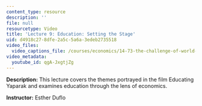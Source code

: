 ```yaml
---
content_type: resource
description: ''
file: null
resourcetype: Video
title: 'Lecture 9: Education: Setting the Stage'
uid: d4918c27-8dfe-2a5c-5a6a-3edeb2735518
video_files:
  video_captions_file: /courses/economics/14-73-the-challenge-of-world-poverty-spring-2011/video-lectures/lecture-9-education-setting-the-stage/qgA-JxgtjZg.vtt
video_metadata:
  youtube_id: qgA-JxgtjZg
---
```


**Description:** This lecture covers the themes portrayed in the film Educating Yaparak and examines education through the lens of economics.

**Instructor:** Esther Duflo